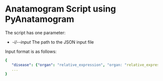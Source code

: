 # Anatamogram Script using PyAnatamogram

The script has one parameter:
  * -*i*/--*input* The path to the JSON input file

Input format is as follows:

```yaml
{
   "disease": {"organ": "relative_expression", "organ: "relative_expression, ...}
   ...
}
